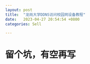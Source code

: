 ```yaml
---
layout: post
title:  "龙岗大学DDNS访问校园网设备教程"
date:   2023-04-27 20:54:54 +0800
categories: Sell

---
```


# 留个坑，有空再写
